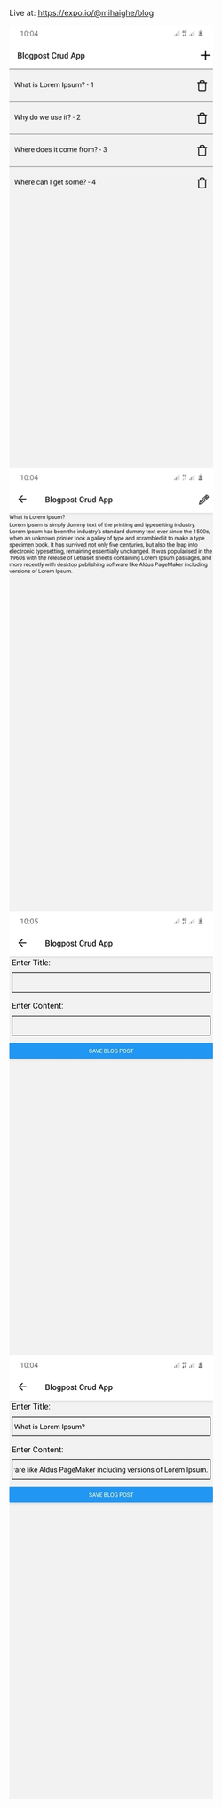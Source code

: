 Live at: https://expo.io/@mihaighe/blog

![Alt text](/content/Screen1.jpg?raw=true "Screen1")
![Alt text](/content/Screen2.jpg?raw=true "Screen2")
![Alt text](/content/Screen3.jpg?raw=true "Screen3")
![Alt text](/content/Screen4.jpg?raw=true "Screen4")
